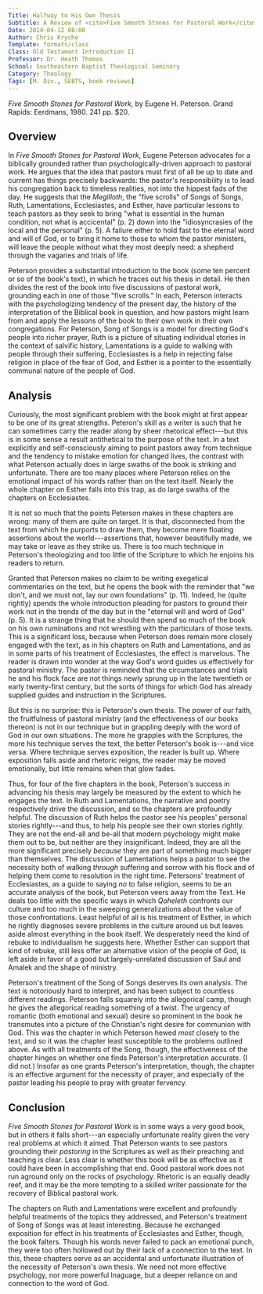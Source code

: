 ```yaml
---
Title: Halfway to His Own Thesis
Subtitle: A Review of <cite>Five Smooth Stones for Pastoral Work</cite>
Date: 2014-04-12 08:00
Author: Chris Krycho
Template: formats/class
Class: Old Testament Introduction II
Professor: Dr. Heath Thomas
School: Southeastern Baptist Theological Seminary
Category: Theology
Tags: [M. Div., SEBTS, book reviews]
---
```


<cite>Five Smooth Stones for Pastoral Work</cite>, by Eugene H. Peterson. Grand Rapids:
Eerdmans, 1980. 241 pp. $20.

## Overview

In _Five Smooth Stones for Pastoral Work_, Eugene Peterson advocates for a
biblically grounded rather than psychologically-driven approach to pastoral
work. He argues that the idea that pastors must first of all be up to date and
current has things precisely backwards: the pastor's responsibility is to lead
his congregation back to timeless realities, not into the hippest fads of the
day. He suggests that the *Megilloth*, the "five scrolls" of Songs of Songs,
Ruth, Lamentations, Ecclesiastes, and Esther, have particular lessons to teach
pastors as they seek to bring "what is essential in the human condition, not
what is accicental" (p. 2) down into the "idiosyncrasies of the local and the
personal" (p. 5). A failure either to hold fast to the eternal word and will of
God, or to bring it home to those to whom the pastor ministers, will leave the
people without what they most deeply need: a shepherd through the vagaries and
trials of life.

Peterson provides a substantial introduction to the book (some ten percent or so
of the book's text), in which he traces out his thesis in detail. He then
divides the rest of the book into five discussions of pastoral work, grounding
each in one of those "five scrolls." In each, Peterson interacts with the
psychologizing tendency of the present day, the history of the interpretation of
the Biblical book in question, and how pastors might learn from and apply the
lessons of the book to their own work in their own congregations. For Peterson,
Song of Songs is a model for directing God's people into richer prayer, Ruth is
a picture of situating individual stories in the context of salvific history,
Lamentations is a guide to walking with people through their suffering,
Ecclesiastes is a help in rejecting false religion in place of the fear of God,
and Esther is a pointer to the essentially communal nature of the people of God.

## Analysis

Curiously, the most significant problem with the book might at first appear to
be one of its great strengths. Peteron's skill as a writer is such that he can
sometimes carry the reader along by sheer rhetorical effect---but this is in
some sense a result antithetical to the purpose of the text. In a text
explicitly and self-consciously aiming to point pastors away from technique and
the tendency to mistake emotion for changed lives, the contrast with what
Peterson actually does in large swaths of the book is striking and unfortunate.
There are too many places where Peterson relies on the emotional impact of his
words rather than on the text itself. Nearly the whole chapter on Esther falls
into this trap, as do large swaths of the chapters on Ecclesiastes.

It is not so much that the points Peterson makes in these chapters are wrong:
many of them are quite on target. It is that, disconnected from the text from
which he purports to draw them, they become mere floating assertions about the
world---assertions that, however beautifully made, we may take or leave as they
strike us. There is too much technique in Peterson's theologizing and too little
of the Scripture to which he enjoins his readers to return.

Granted that Peterson makes no claim to be writing exegetical commentaries on
the text, but he opens the book with the reminder that "we don't, and we must
not, lay our own foundations" (p. 11). Indeed, he (quite rightly) spends the
whole introduction pleading for pastors to ground their work not in the trends
of the day but in the "eternal will and word of God" (p. 5). It is a strange
thing that he should then spend so much of the book on his own ruminations and
not wrestling with the particulars of those texts. This is a significant loss,
because when Peterson does remain more closely engaged with the text, as in his
chapters on Ruth and Lamentations, and as in some parts of his treatment of
Ecclesiastes, the effect is marvelous. The reader is drawn into wonder at the
way God's word guides us effectively for pastoral ministry. The pastor is
reminded that the circumstances and trials he and his flock face are not things
newly sprung up in the late twentieth or early twenty-first century, but the
sorts of things for which God has already supplied guides and instruction in the
Scriptures.

But this is no surprise: this is Peterson's own thesis. The power of our faith,
the fruitfulness of pastoral ministry (and the effectiveness of our books
thereon) is not in our technique but in grappling deeply with the word of God in
our own situations. The more he grapples with the Scriptures, the more his
technique serves the text, the better Peterson's book is---and vice versa. Where
technique serves exposition, the reader is built up. Where exposition falls
aside and rhetoric reigns, the reader may be moved emotionally, but little
remains when that glow fades.

Thus, for four of the five chapters in the book, Peterson's success in advancing
his thesis may largely be measured by the extent to which he engages the text.
In Ruth and Lamentations, the narrative and poetry respectively drive the
discussion, and so the chapters are profoundly helpful. The discussion of Ruth
helps the pastor see his peoples' personal stories rightly---and thus, to help
his people see their own stories rightly. They are not the end-all and be-all
that modern psychology might make them out to be, but neither are they
insignificant. Indeed, they are all the more significant precisely *because*
they are part of something much bigger than themselves. The discussion of
Lamentations helps a pastor to see the necessity both of walking *through*
suffering and sorrow with his flock and of helping them come to resolution in
the right time. Petersons' treatment of Ecclesiastes, as a guide to saying *no*
to false religion, seems to be an accurate analysis of the book, but Peterson
veers away from the Text. He deals too little with the specific ways in which
*Qoheleth* confronts our culture and too much in the sweeping generalizations
about the value of those confrontations. Least helpful of all is his treatment
of Esther, in which he rightly diagnoses severe problems in the culture around
us but leaves aside almost everything in the book itself. We desperately need
the kind of rebuke to individualism he suggests here. Whether Esther can support
that kind of rebuke, still less offer an alternative vision of the people of
God, is left aside in favor of a good but largely-unrelated discussion of Saul
and Amalek and the shape of ministry.

Peterson's treatment of the Song of Songs deserves its own analysis. The text is
notoriously hard to interpret, and has been subject to countless different
readings. Peterson falls squarely into the allegorical camp, though he gives the
allegorical reading something of a twist. The urgency of romantic (both
emotional and sexual) desire so prominent in the book he transmutes into a
picture of the Christian's right desire for communion with God. This was the
chapter in which Peterson hewed *most* closely to the text, and so it was the
chapter least susceptible to the problems outlined above. As with all treatments
of the Song, though, the effectiveness of the chapter hinges on whether one
finds Peterson's interpretation accurate. (I did not.) Insofar as one grants
Peterson's interpretation, though, the chapter is an effective argument for the
necessity of prayer, and especially of the pastor leading his people to pray
with greater fervency.

## Conclusion

_Five Smooth Stones for Pastoral Work_ is in some ways a very good book, but in
others it falls short---an especially unfortunate reality given the very real
problems at which it aimed. That Peterson wants to see pastors grounding their
*pastoring* in the Scriptures as well as their preaching and teaching is clear.
Less clear is whether this book will be as effective as it could have been in
accomplishing that end. Good pastoral work does not run aground only on the
rocks of psychology. Rhetoric is an equally deadly reef, and it may be the more
tempting to a skilled writer passionate for the recovery of Biblical pastoral
work.

The chapters on Ruth and Lamentations were excellent and profoundly helpful
treatments of the topics they addressed, and Peterson's treatment of Song of
Songs was at least interesting. Because he exchanged exposition for effect in
his treatments of Ecclesiastes and Esther, though, the book falters. Though his
words never failed to pack an emotional punch, they were too often hollowed out
by their lack of a connection to the text. In this, these chapters serve as an
accidental and unfortunate illustration of the necessity of Peterson's own
thesis. We need not more effective psychology, nor more powerful lnaguage, but a
deeper reliance on and connection to the word of God.

